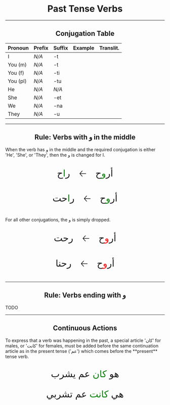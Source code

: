 <h1 style="text-align:center">Past Tense Verbs</h1>
<hr>
<h2 style="text-align:center">Conjugation Table</h2>

| Pronoun  | Prefix | Suffix | Example | Translit. |
| -------- | ------ | ------ | ------- | --------- |
| I        | _N/A_  | -t     |         |           |
| You (m)  | _N/A_  | -t     |         |           |
| You (f)  | _N/A_  | -ti    |         |           |
| You (pl) | _N/A_  | -tu    |         |           |
| He       | _N/A_  | _N/A_  |         |           |
| She      | _N/A_  | -et    |         |           |
| We       | _N/A_  | -na    |         |           |
| They     | _N/A_  | -u     |         |           |
<hr>


<h2 style="text-align:center">Rule: Verbs with و in the middle</h2>
When the verb has و in the middle and the required conjugation is either 'He', 'She', or 'They', then the و is changed for ا. 
<p style="text-align:center; font-size:2.1em;">
	أر<span style="color: green;">و</span>ح
	<span style="padding: 20px;">🡠</span>
	ر<span style="color: green;">ا</span>ح
</p>
<p style="text-align:center; font-size:2.1em;">
	أر<span style="color: green;">و</span>ح
	<span style="padding: 20px;">🡠</span>
	ر<span style="color: green;">ا</span>حت
</p>

For all other conjugations, the و is simply dropped.
<p style="text-align:center; font-size:2.1em;">
	أر<span style="color: red;">و</span>ح
	<span style="padding: 20px;">🡠</span>
	ر<span style="color: green;"></span>حت
</p>
<p style="text-align:center; font-size:2.1em;">
	أر<span style="color: red;">و</span>ح
	<span style="padding: 20px;">🡠</span>
	ر<span style="color: green;"></span>حنا
</p>	

<hr>
<h2 style="text-align:center">Rule: Verbs ending with و</h2>

TODO

<hr>

<h2 style="text-align:center">Continuous Actions</h2>
To express that a verb was happening in the past, a special article 'كان' for males, or 'كانت' for females, must be added before the same continuation article as in the present tense ('عم') which comes before the **present** tense verb.

<p style="text-align:center; font-size:2.1em;">
	هو
	<span style="color: green;">كان</span>
	عم يشرب
</p>

<p style="text-align:center; font-size:2.1em;">
	هي
	<span style="color: green;">كانت</span>
	عم تشربي 
</p>